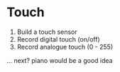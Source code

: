 Touch
=====

1. Build a touch sensor
2. Record digital touch (on/off)
3. Record analogue touch (0 - 255)

... next? piano would be a good idea

